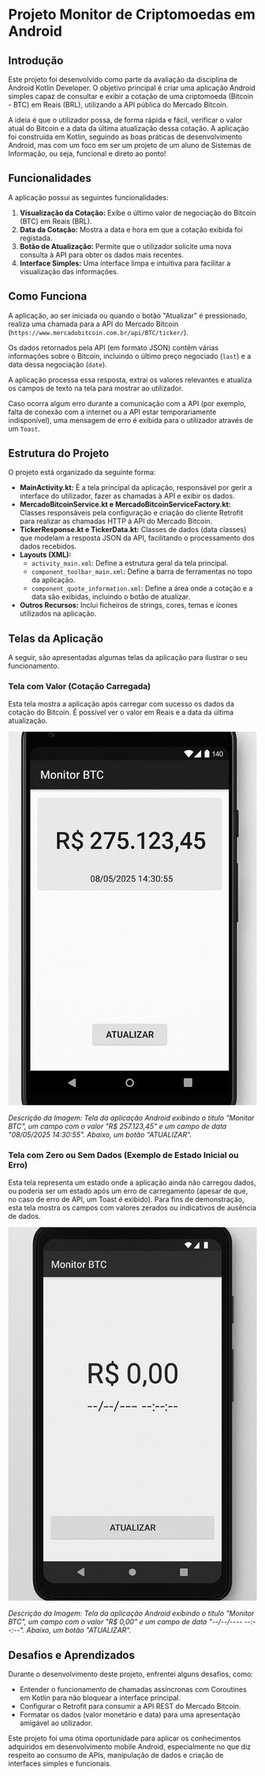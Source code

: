 # Projeto Monitor de Criptomoedas em Android

## Introdução

Este projeto foi desenvolvido como parte da avaliação da disciplina de Android Kotlin Developer. O objetivo principal é criar uma aplicação Android simples capaz de consultar e exibir a cotação de uma criptomoeda (Bitcoin - BTC) em Reais (BRL), utilizando a API pública do Mercado Bitcoin.

A ideia é que o utilizador possa, de forma rápida e fácil, verificar o valor atual do Bitcoin e a data da última atualização dessa cotação. A aplicação foi construída em Kotlin, seguindo as boas práticas de desenvolvimento Android, mas com um foco em ser um projeto de um aluno de Sistemas de Informação, ou seja, funcional e direto ao ponto!

## Funcionalidades

A aplicação possui as seguintes funcionalidades:

1.  **Visualização da Cotação:** Exibe o último valor de negociação do Bitcoin (BTC) em Reais (BRL).
2.  **Data da Cotação:** Mostra a data e hora em que a cotação exibida foi registada.
3.  **Botão de Atualização:** Permite que o utilizador solicite uma nova consulta à API para obter os dados mais recentes.
4.  **Interface Simples:** Uma interface limpa e intuitiva para facilitar a visualização das informações.

## Como Funciona

A aplicação, ao ser iniciada ou quando o botão "Atualizar" é pressionado, realiza uma chamada para a API do Mercado Bitcoin (`https://www.mercadobitcoin.com.br/api/BTC/ticker/`).

Os dados retornados pela API (em formato JSON) contêm várias informações sobre o Bitcoin, incluindo o último preço negociado (`last`) e a data dessa negociação (`date`).

A aplicação processa essa resposta, extrai os valores relevantes e atualiza os campos de texto na tela para mostrar ao utilizador.

Caso ocorra algum erro durante a comunicação com a API (por exemplo, falta de conexão com a internet ou a API estar temporariamente indisponível), uma mensagem de erro é exibida para o utilizador através de um `Toast`.

## Estrutura do Projeto

O projeto está organizado da seguinte forma:

*   **MainActivity.kt:** É a tela principal da aplicação, responsável por gerir a interface do utilizador, fazer as chamadas à API e exibir os dados.
*   **MercadoBitcoinService.kt e MercadoBitcoinServiceFactory.kt:** Classes responsáveis pela configuração e criação do cliente Retrofit para realizar as chamadas HTTP à API do Mercado Bitcoin.
*   **TickerResponse.kt e TickerData.kt:** Classes de dados (data classes) que modelam a resposta JSON da API, facilitando o processamento dos dados recebidos.
*   **Layouts (XML):**
    *   `activity_main.xml`: Define a estrutura geral da tela principal.
    *   `component_toolbar_main.xml`: Define a barra de ferramentas no topo da aplicação.
    *   `component_quote_information.xml`: Define a área onde a cotação e a data são exibidas, incluindo o botão de atualizar.
*   **Outros Recursos:** Inclui ficheiros de strings, cores, temas e ícones utilizados na aplicação.

## Telas da Aplicação

A seguir, são apresentadas algumas telas da aplicação para ilustrar o seu funcionamento.

### Tela com Valor (Cotação Carregada)

Esta tela mostra a aplicação após carregar com sucesso os dados da cotação do Bitcoin. É possível ver o valor em Reais e a data da última atualização.

![Tela com Valor](placeholder_valor.png)


*Descrição da Imagem: Tela da aplicação Android exibindo o título "Monitor BTC", um campo com o valor "R$ 257.123,45" e um campo de data "08/05/2025 14:30:55". Abaixo, um botão "ATUALIZAR".*

### Tela com Zero ou Sem Dados (Exemplo de Estado Inicial ou Erro)

Esta tela representa um estado onde a aplicação ainda não carregou dados, ou poderia ser um estado após um erro de carregamento (apesar de que, no caso de erro de API, um Toast é exibido). Para fins de demonstração, esta tela mostra os campos com valores zerados ou indicativos de ausência de dados.

![Tela com Zero](placeholder_zero.png)

*Descrição da Imagem: Tela da aplicação Android exibindo o título "Monitor BTC", um campo com o valor "R$ 0,00" e um campo de data "--/--/---- --:--:--". Abaixo, um botão "ATUALIZAR".*

## Desafios e Aprendizados

Durante o desenvolvimento deste projeto, enfrentei alguns desafios, como:

*   Entender o funcionamento de chamadas assíncronas com Coroutines em Kotlin para não bloquear a interface principal.
*   Configurar o Retrofit para consumir a API REST do Mercado Bitcoin.
*   Formatar os dados (valor monetário e data) para uma apresentação amigável ao utilizador.

Este projeto foi uma ótima oportunidade para aplicar os conhecimentos adquiridos em desenvolvimento mobile Android, especialmente no que diz respeito ao consumo de APIs, manipulação de dados e criação de interfaces simples e funcionais.
